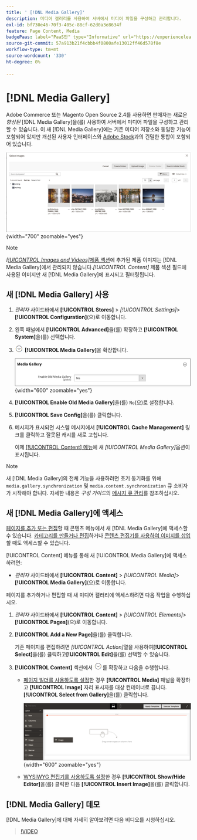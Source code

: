 ```yaml
---
title: ' [!DNL Media Gallery]'
description: 미디어 갤러리를 사용하여 서버에서 미디어 파일을 구성하고 관리합니다.
exl-id: bf730e46-70f3-405c-88cf-62d0a3e8634f
feature: Page Content, Media
badgePaas: label="PaaS만" type="Informative" url="https://experienceleague.adobe.com/ko/docs/commerce/user-guides/product-solutions" tooltip="Adobe Commerce 온 클라우드 프로젝트(Adobe 관리 PaaS 인프라) 및 온프레미스 프로젝트에만 적용됩니다."
source-git-commit: 57a913b21f4cbbb4f0800afe13012ff46d578f8e
workflow-type: tm+mt
source-wordcount: '330'
ht-degree: 0%

---
```


# [!DNL Media Gallery]

Adobe Commerce 또는 Magento Open Source 2.4를 사용하면 판매자는 새로운 _향상된_ [!DNL Media Gallery]을(를) 사용하여 서버에서 미디어 파일을 구성하고 관리할 수 있습니다. 이 새 [!DNL Media Gallery]에는 기존 미디어 저장소와 동일한 기능이 포함되어 있지만 개선된 사용자 인터페이스와 [Adobe Stock][adobe-stock]과의 긴밀한 통합이 포함되어 있습니다.

![미디어 갤러리 격자에 표시된 이미지](./assets/media-gallery-grid.png){width="700" zoomable="yes"}

>[!NOTE]
>
>[_[!UICONTROL Images and Videos]_&#x200B;제품 섹션](../catalog/product-image.md#upload-an-image)에 추가된 제품 이미지는 [!DNL Media Gallery]에서 관리되지 않습니다._[!UICONTROL Content]_ 제품 섹션 필드에 사용된 이미지만 새 [!DNL Media Gallery]에 표시되고 필터링됩니다.

## 새 [!DNL Media Gallery] 사용

1. _관리자_ 사이드바에서 **[!UICONTROL Stores]** > _[!UICONTROL Settings]_>**[!UICONTROL Configuration]**(으)로 이동합니다.

1. 왼쪽 패널에서 **[!UICONTROL Advanced]**&#x200B;을(를) 확장하고 **[!UICONTROL System]**&#x200B;을(를) 선택합니다.

1. ![확장 선택기](../assets/icon-display-expand.png) **[!UICONTROL Media Gallery]**&#x200B;을 확장합니다.

   ![고급 구성 - [!DNL Media Gallery]](./assets/system-media-gallery.png){width="600" zoomable="yes"}

1. **[!UICONTROL Enable Old Media Gallery]**&#x200B;을(를) `No`(으)로 설정합니다.

1. **[!UICONTROL Save Config]**&#x200B;을(를) 클릭합니다.

1. 메시지가 표시되면 시스템 메시지에서 **[!UICONTROL Cache Management]** 링크를 클릭하고 잘못된 캐시를 새로 고칩니다.

   이제 [[!UICONTROL Content] 메뉴](/help/content-design/content-menu.md)에 새 _[!UICONTROL Media Gallery]_&#x200B;옵션이 표시됩니다.

>[!NOTE]
>
>새 [!DNL Media Gallery]의 전체 기능을 사용하려면 초기 동기화를 위해 `media.gallery.synchronization` 및 `media.content.synchronization` 큐 소비자가 시작해야 합니다. 자세한 내용은 _구성 가이드_&#x200B;의 [메시지 큐 관리](https://experienceleague.adobe.com/docs/commerce-operations/configuration-guide/message-queues/manage-message-queues.html?lang=ko)를 참조하십시오.

## 새 [!DNL Media Gallery]에 액세스

[페이지를 추가 또는 편집](/help/content-design/page-add.md)할 때 콘텐츠 메뉴에서 새 [!DNL Media Gallery]에 액세스할 수 있습니다. [카테고리를 만들거나 편집](/help/catalog/category-create.md)하거나 [콘텐츠 편집기를 사용하여 이미지를 삽입](/help/content-design/editor-insert-image.md)할 때도 액세스할 수 있습니다.

[!UICONTROL Content] 메뉴를 통해 새 [!UICONTROL Media Gallery]에 액세스하려면:

- _관리자_ 사이드바에서 **[!UICONTROL Content]** > _[!UICONTROL Media]_>**[!UICONTROL Media Gallery]**(으)로 이동합니다.

페이지를 추가하거나 편집할 때 새 미디어 갤러리에 액세스하려면 다음 작업을 수행하십시오.

1. _관리자_ 사이드바에서 **[!UICONTROL Content]** > _[!UICONTROL Elements]_>**[!UICONTROL Pages]**(으)로 이동합니다.

1. **[!UICONTROL Add a New Page]**&#x200B;을(를) 클릭합니다.

   기존 페이지를 편집하려면 _[!UICONTROL Action]_&#x200B;열을 사용하여&#x200B;**[!UICONTROL Select]**&#x200B;을(를) 클릭하고&#x200B;**[!UICONTROL Edit]**&#x200B;을(를) 선택할 수 있습니다.

1. **[!UICONTROL Content]** 섹션에서 ![확장 선택기](../assets/icon-display-expand.png)를 확장하고 다음을 수행합니다.

   - [페이지 빌더를 사용하도록 설정](../page-builder/setup.md)한 경우 **[!UICONTROL Media]** 패널을 확장하고 **[!UICONTROL Image]** 자리 표시자를 대상 컨테이너로 끕니다. **[!UICONTROL Select from Gallery]**&#x200B;을(를) 클릭합니다.

     ![이미지를 스테이지로 드래그](./assets/pb-media-image-drag.png){width="600" zoomable="yes"}

   - [WYSIWYG 편집기를 사용하도록 설정](/help/content-design/editor.md)한 경우 **[!UICONTROL Show/Hide Editor]**&#x200B;을(를) 클릭한 다음 **[!UICONTROL Insert Image]**&#x200B;을(를) 클릭합니다.

## [!DNL Media Gallery] 데모

[!DNL Media Gallery]에 대해 자세히 알아보려면 다음 비디오를 시청하십시오.

>[!VIDEO](https://video.tv.adobe.com/v/343785?quality=12&learn=on)

[adobe-stock]: https://stock.adobe.com

